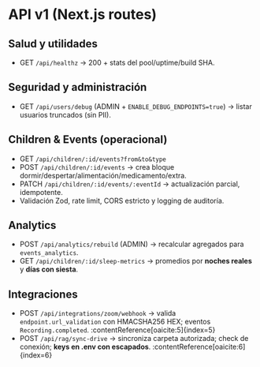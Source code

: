# API v1 (Next.js routes)

## Salud y utilidades
- GET `/api/healthz` → 200 + stats del pool/uptime/build SHA.

## Seguridad y administración
- GET `/api/users/debug` (ADMIN + `ENABLE_DEBUG_ENDPOINTS=true`) → listar usuarios truncados (sin PII).

## Children & Events (operacional)
- GET `/api/children/:id/events?from&to&type`
- POST `/api/children/:id/events` → crea bloque dormir/despertar/alimentación/medicamento/extra.
- PATCH `/api/children/:id/events/:eventId` → actualización parcial, idempotente.
- Validación Zod, rate limit, CORS estricto y logging de auditoría.

## Analytics
- POST `/api/analytics/rebuild` (ADMIN) → recalcular agregados para `events_analytics`.
- GET `/api/children/:id/sleep-metrics` → promedios por **noches reales** y **días con siesta**.

## Integraciones
- POST `/api/integrations/zoom/webhook` → valida `endpoint.url_validation` con HMACSHA256 HEX; eventos `Recording.completed`. :contentReference[oaicite:5]{index=5}
- POST `/api/rag/sync-drive` → sincroniza carpeta autorizada; check de conexión; **keys en .env con escapados**. :contentReference[oaicite:6]{index=6}
